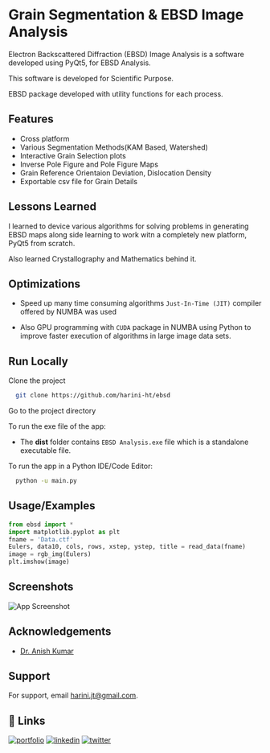 # Grain Segmentation & EBSD Image Analysis

Electron Backscattered Diffraction (EBSD) Image Analysis is a 
software developed using PyQt5, for EBSD Analysis.

This software is developed for Scientific Purpose.

EBSD package developed with utility functions for each process.



## Features
- Cross platform
- Various Segmentation Methods(KAM Based, Watershed)
- Interactive Grain Selection plots
- Inverse Pole Figure and Pole Figure Maps
- Grain Reference Orientaion Deviation, Dislocation Density
- Exportable csv file for Grain Details 




  
## Lessons Learned

I learned to device various algorithms 
for solving problems in generating EBSD maps 
along side learning to work witn a completely
new platform, PyQt5 from scratch.

Also learned Crystallography and Mathematics behind it.


  
## Optimizations

- Speed up many time consuming algorithms `Just-In-Time (JIT)` compiler offered by NUMBA was used

- Also GPU programming with `CUDA` package in NUMBA using Python to improve faster execution of algorithms in large image data sets.



  
## Run Locally

Clone the project

```bash
  git clone https://github.com/harini-ht/ebsd
```

Go to the project directory

To run the exe file of the app:

- The **dist** folder contains `EBSD Analysis.exe` file which is a standalone executable file.

To run the app in a Python IDE/Code Editor:
```bash
  python -u main.py
```
  
## Usage/Examples

```python
from ebsd import *
import matplotlib.pyplot as plt
fname = 'Data.ctf'
Eulers, data10, cols, rows, xstep, ystep, title = read_data(fname)
image = rgb_img(Eulers)
plt.imshow(image)
```

  
## Screenshots

![App Screenshot](https://user-images.githubusercontent.com/74011816/134781158-9de4ccaf-3e16-4e39-9958-8254e8598a44.png)

  
## Acknowledgements

 - [Dr. Anish Kumar](https://awesomeopensource.com/project/elangosundar/awesome-README-templates)
 
  
## Support

For support, email harini.jt@gmail.com.
## 🔗 Links
[![portfolio](https://img.shields.io/badge/my_portfolio-000?style=for-the-badge&logo=ko-fi&logoColor=white)](https://github.com/harini-ht)
[![linkedin](https://img.shields.io/badge/linkedin-0A66C2?style=for-the-badge&logo=linkedin&logoColor=white)](https://www.linkedin.com/in/harini-t-55b2821bb)
[![twitter](https://img.shields.io/badge/twitter-1DA1F2?style=for-the-badge&logo=twitter&logoColor=white)](https://twitter.com/harini_jt)
